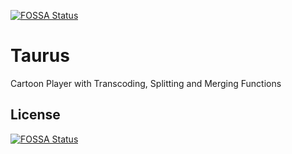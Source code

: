 [![FOSSA Status](https://app.fossa.io/api/projects/git%2Bgithub.com%2FShowingCloud%2FTaurus.svg?type=shield)](https://app.fossa.io/projects/git%2Bgithub.com%2FShowingCloud%2FTaurus?ref=badge_shield)

Taurus
======

Cartoon Player with Transcoding, Splitting and Merging Functions

## License
[![FOSSA Status](https://app.fossa.io/api/projects/git%2Bgithub.com%2FShowingCloud%2FTaurus.svg?type=large)](https://app.fossa.io/projects/git%2Bgithub.com%2FShowingCloud%2FTaurus?ref=badge_large)